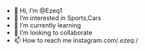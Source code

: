 - 👋 Hi, I’m @Ezeq1
- 👀 I’m interested in  Sports,Cars
- 🌱 I’m currently learning 
- 💞️ I’m looking to collaborate 
- 📫 How to reach me  instagram.com/_.ezeq._/


<!---
Ezeq1/Ezeq1 is a ✨ special ✨ repository because its `README.md` (this file) appears on your GitHub profile.
You can click the Preview link to take a look at your changes.
--->
